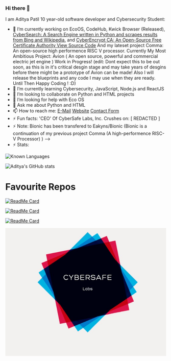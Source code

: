 ### Hi there 👋

I am Aditya Patil 10 year-old software developer and Cybersecurity Student:

- 🔭 I’m currently working on EcoOS, CodeHub, Kwick Browser (Released), <a href="cybersearch.herokuapp.com">CyberSearch: A Search Engine written in Python and scrapes results from Bing and Wikipedia.</a> and <a href="https://cyberencryptca.github.io/website/">CyberEncrypt CA: An Open-Source Free Certificate Authority</a><a href="https://github.com/CyberEncryptCA/certificates"> View Source Code</a> And my lateset project Comma: An open-source high performence RISC V processor. Currently My Most Ambitious Project: Avion ( An open source, powerful and commercial electric jet engine ) Work in Progress! (edit: Dont expect this to be out soon, as this is in it's critical desgin stage and may take years of desgins before there might be a prototype of Avion can be made! Also I will release the blueprints and any code I may use when they are ready. Until Then Happy Coding ! :D)
- 🌱 I’m currently learning Cybersecurity, JavaScript, Node.js and ReactJS
- 👯 I’m looking to collaborate on Python and HTML projects
- 🤔 I’m looking for help with Eco OS
- 💬 Ask me about Python and HTML
- 📫 How to reach me: <a href="mailto:admin@cybersafe.ezyro.com">E-Mail</a> <a href="http://www.cybersafe.ezyro.com">Website</a> <a href="http://www.cybersafe.ezyro.com/contact">Contact Form</a>
- ⚡ Fun facts: 'CEO' Of CyberSafe Labs, Inc. Crushes on: [ REDACTED ]
- ⚡ Note: Bionic has been transfered to Eakyns/Bionic (Bionic is a continuation of my previous project Comma (A high-performence RISC-V Processor) )
-->
- ⚡ Stats:

![Known Languages](https://img.shields.io/badge/Known%20Languages-Python%2C%20HTML%2C%20JavaScript%2C%20C%23%2C%20Basic%20ReactJS-brightgreen?style=for-the-badge&logo=appveyor)

![Aditya's GitHub stats](https://github-readme-stats.vercel.app/api?username=AdityaCyberSafe)

# Favourite Repos

[![ReadMe Card](https://github-readme-stats.vercel.app/api/pin/?username=CyberSafe-Labs&repo=AquaLang&show_owner=true&theme=dark)](https://github.com/CyberSafe-Labs/AquaLang)

[![ReadMe Card](https://github-readme-stats.vercel.app/api/pin/?username=AdityaCyberSafe&repo=EnvieDB&show_owner=true&theme=dark)](https://github.com/AdityaCyberSafe/EnvieDB)

[![ReadMe Card](https://github-readme-stats.vercel.app/api/pin/?username=CyberSafe-Labs&repo=Kwick-Browser&show_owner=true&theme=dark)](https://github.com/CyberSafe-Labs/Kwick-Browser)

<img src="IMG_20210323_111626.JPG">
